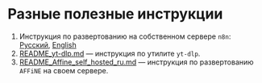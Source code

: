# Разные полезные инструкции

1. Инструкция по развертованию на собственном сервере `n8n`: [Русский](n8n/n8n_README_ru.md), [English](n8n/n8n_README_en.md)
2. [README_yt-dlp.md](yt-dlp/README_yt-dlp.md) — инструкция по утилите `yt-dlp`.
3. [README_Affine_self_hosted_ru.md](AFFiNE/README_AFFiNE_self-host_RU.md) — инструкция по развертованию `AFFiNE` на своем сервере.
